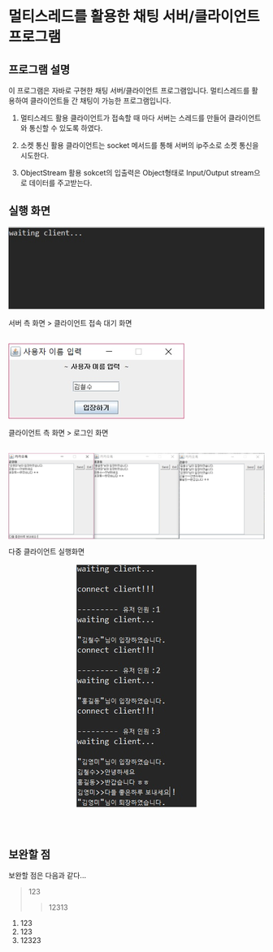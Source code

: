 멀티스레드를 활용한 채팅 서버/클라이언트 프로그램
========================================

프로그램 설명
------------------
 이 프로그램은 자바로 구현한 채팅 서버/클라이언트 프로그램입니다. 멀티스레드를 활용하여 클라이언트들 간 채팅이 가능한 프로그램입니다.
 
 1. 멀티스레드 활용
  클라이언트가 접속할 때 마다 서버는 스레드를 만들어 클라이언트와 통신할 수 있도록 하였다.
  
 2. 소켓 통신 활용
  클라이언트는 socket 메서드를 통해 서버의 ip주소로 소켓 통신을 시도한다.
  
 3. ObjectStream 활용
  sokcet의 입출력은 Object형태로 Input/Output stream으로 데이터를 주고받는다.


실행 화면
------------

<img src="./img/0.jpg" >

서버 측 화면 > 클라이언트 접속 대기 화면
<br></br>



<img src="./img/1.jpg" >

클라이언트 측 화면 > 로그인 화면
<br></br>



<img src="./img/2.jpg" style="margin-left: auto; margin-right: auto; display: block" >

다중 클라이언트 실행화면
<br></br>
<img src="./img/3.jpg" style="margin-left: auto; margin-right: auto; display: block" >

<br></br>



보완할 점
----------
보완할 점은 다음과 같다...








>123
>>12313


1. 123
2. 123
3. 12323




